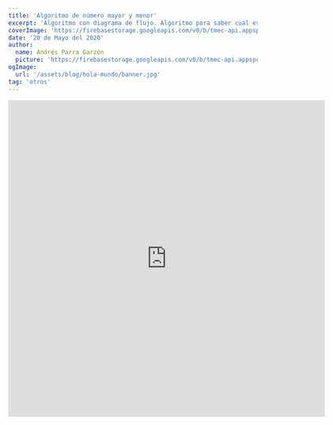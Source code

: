 ```yaml
---
title: 'Algoritmo de número mayor y menor'
excerpt: 'Algoritmo con diagrama de flujo. Algoritmo para saber cual es el número mayor y menor.'
coverImage: 'https://firebasestorage.googleapis.com/v0/b/tmec-api.appspot.com/o/images%2Fque-es-un-algoritmo-featured.png?alt=media&token=e1f6b025-de63-4829-92f5-908e0769bd8c'
date: '20 de Mayo del 2020'
author:
  name: Andrés Parra Garzón
  picture: 'https://firebasestorage.googleapis.com/v0/b/tmec-api.appspot.com/o/jmGlZffY_400x400.jpg?alt=media&token=64e638e3-57c1-4d7d-83e0-7ee87a1726fa'
ogImage:
  url: '/assets/blog/hola-mundo/banner.jpg'
tag: 'otros'
---
```


<iframe src="https://player.vimeo.com/video/420842065" width="640" height="640" frameborder="0" allow="autoplay; fullscreen" allowfullscreen></iframe>